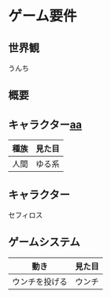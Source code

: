 
# ゲーム要件

## 世界観
うんち
## 概要

## キャラクター[aa]

|  種族  |  見た目  |
| ----- | ----- |
| 人間 | ゆる系 |

## キャラクター
セフィロス

## ゲームシステム

|  動き          |  見た目  |
| ------------- | ----- |
| ウンチを投げる | ウンチ |

[aa]:link.txt